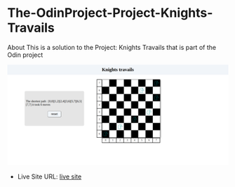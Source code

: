 # The-OdinProject-Project-Knights-Travails
About This is a solution to the Project: Knights Travails that is part of the Odin project

![](./desktopScreenShot.png)

- Live Site URL: [live site](https://medido1.github.io/The-OdinProject-Project-Knights-Travails/)
